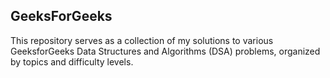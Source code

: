 <h2>GeeksForGeeks</h2>

<p>This repository serves as a collection of my solutions to various GeeksforGeeks Data Structures and Algorithms (DSA) problems, organized by topics and difficulty levels.</p>
